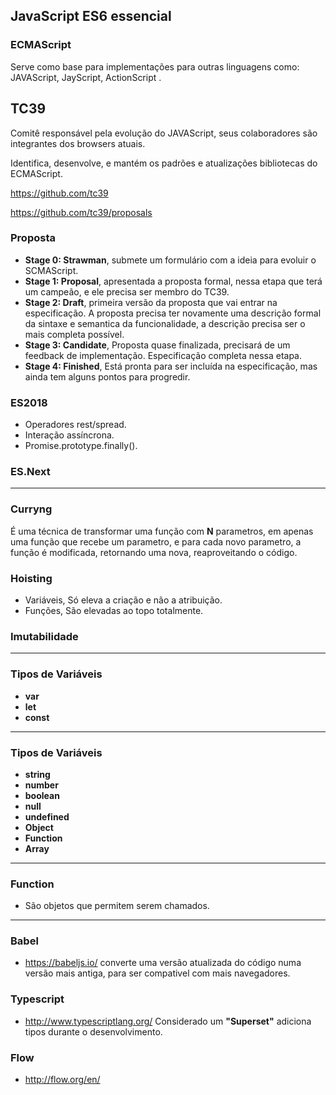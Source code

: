 ## JavaScript ES6 essencial

### ECMAScript

Serve como base para implementações para outras linguagens como: JAVAScript, JayScript, ActionScript .

## TC39

Comitê responsável pela evolução do JAVAScript, seus colaboradores são integrantes dos browsers atuais.

Identifica, desenvolve, e mantém os padrões e atualizações bibliotecas do ECMAScript.

https://github.com/tc39

https://github.com/tc39/proposals

### Proposta

- **Stage 0: Strawman**, submete um formulário com a ideia para evoluir o SCMAScript.
- **Stage 1: Proposal**, apresentada a proposta formal, nessa etapa que terá um campeão, e ele precisa ser membro do TC39.
- **Stage 2: Draft**, primeira versão da proposta que vai entrar na especificação. A proposta precisa ter novamente uma descrição formal da sintaxe e semantica da funcionalidade, a descrição precisa ser o mais completa possível.
- **Stage 3: Candidate**, Proposta quase finalizada, precisará de um feedback de implementação. Especificação completa nessa etapa.
- **Stage 4: Finished**, Está pronta para ser incluída na especificação, mas ainda tem alguns pontos para progredir.

### ES2018

- Operadores rest/spread.
- Interação assíncrona.
- Promise.prototype.finally().

### ES.Next

------------------

### Curryng

É uma técnica de transformar uma função com **N** parametros, em apenas uma função que recebe um parametro, e para cada novo parametro, a função é modificada, retornando uma nova, reaproveitando o código.

### Hoisting

- Variáveis, Só eleva a criação e não a atribuição.
- Funções, São elevadas ao topo totalmente.

### Imutabilidade

-------------

### Tipos de Variáveis

- **var**
- **let**
- **const**

---

### Tipos de Variáveis

- **string**
- **number**
- **boolean**
- **null**
- **undefined**
- **Object**
- **Function**
- **Array**

---

### Function

- São objetos que permitem serem chamados.



--------------------

### Babel

- https://babeljs.io/ converte uma versão atualizada do código numa versão mais antiga, para ser compativel com mais navegadores.

### Typescript

- http://www.typescriptlang.org/ Considerado um **"Superset"** adiciona tipos durante o desenvolvimento.

### Flow

- http://flow.org/en/

